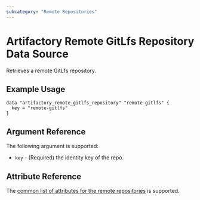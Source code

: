 ```yaml
---
subcategory: "Remote Repositories"
---
```

# Artifactory Remote GitLfs Repository Data Source

Retrieves a remote GitLfs repository.

## Example Usage

```hcl
data "artifactory_remote_gitlfs_repository" "remote-gitlfs" {
  key = "remote-gitlfs"
}
```

## Argument Reference

The following argument is supported:

* `key` - (Required) the identity key of the repo.

## Attribute Reference

The [common list of attributes for the remote repositories](../resources/remote.md) is supported.